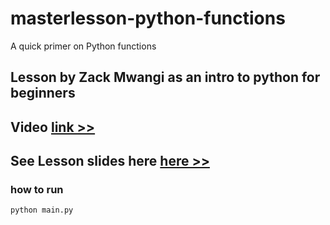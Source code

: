 # masterlesson-python-functions
A quick primer on Python functions

## Lesson by Zack Mwangi as an intro to python for beginners 

## Video [link >>](https://youtu.be/EsJWju80vXs)

## See Lesson slides here [here >>](https://docs.google.com/presentation/d/1Rh-yDIyc7CHxj0Ds02BVXNragT_yBDUkcod8lekasvo/edit?usp=drive_link)


### how to run
```sh
python main.py
```
